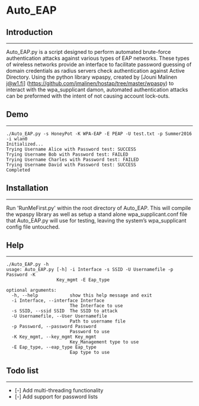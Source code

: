 # Auto_EAP

## Introduction
-----
Auto_EAP.py is a script designed to perform automated brute-force authentication attacks against various types of EAP networks. These types of wireless networks provide an interface to facilitate password guessing of domain credentials as radius servers check authentication against Active Directory. Using the python library wpaspy, created by [Jouni Malinen <j@w1.fi>] (https://github.com/jmalinen/hostap/tree/master/wpaspy)
to interact with the wpa_supplicant damon, automated authentication attacks can be preformed with the intent of not causing account lock-outs. 

## Demo
-----

```
./Auto_EAP.py -s HoneyPot -K WPA-EAP -E PEAP -U test.txt -p Summer2016 -i wlan0
Initialized...
Trying Username Alice with Password test: SUCCESS
Trying Username Bob with Password test: FAILED
Trying Username Charles with Password test: FAILED
Trying Username David with Password test: SUCCESS
Completed

```

## Installation
-----

Run 'RunMeFirst.py' within the root directory of Auto_EAP. This will compile the wpaspy library as well as setup a stand alone wpa_supplicant.conf file that Auto_EAP.py will use for testing, leaving the system’s wpa_supplicant config file untouched.  

## Help
-----

```
./Auto_EAP.py -h
usage: Auto_EAP.py [-h] -i Interface -s SSID -U Usernamefile -p Password -K
                   Key_mgmt -E Eap_type

optional arguments:
  -h, --help            show this help message and exit
  -i Interface, --interface Interface
                        The Interface to use
  -s SSID, --ssid SSID  The SSID to attack
  -U Usernamefile, --User Usernamefile
                        Path to username file
  -p Password, --password Password
                        Password to use
  -K Key_mgmt, --key_mgmt Key_mgmt
                        Key_Management type to use
  -E Eap_type, --eap_type Eap_type
                        Eap type to use

```

## Todo list
-----
* [-] Add multi-threading functionality
* [-] Add support for password lists

